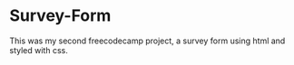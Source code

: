 # Survey-Form
This was my second freecodecamp project, a survey form using html and styled with css.
